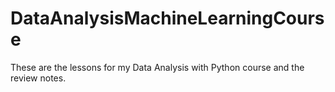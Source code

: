 # DataAnalysisMachineLearningCourse
These are the lessons for my Data Analysis with Python course and the review notes.

